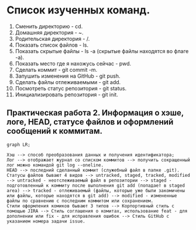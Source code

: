 # Список изученных команд. 

1. Сменить директорию - cd. 
2. Домашняя директория - ~. 
3. Родительская директория - /. 
4. Показать список файлов - ls. 
5. Показать скрытые файлы - ls -a (скрытые файлы находятся во флаге -a). 
6. Показать место где я нахожусь сейчас - pwd. 
7. Сделать коммит - git commit -m. 
8. Запушить изменения на GitHub - git push. 
9. Сделать файлы отлеживаемыми - git add.
10. Посмотреть статус репозитория - git status. 
11. Инициализировать репозитория - git init. 

## Практическая работа 2. Информация о хэше, логе, HEAD, статусе файлов и оформлений сообщений к коммитам.  

```mermaid
graph LR;

Хэш --> способ преобразования данных и получения идентификатора;
Лог --> отображает журнал со списком коммитов --> получить сокращенный лог можно командой git log --oneline.  
HEAD --> последний сделанный коммит (служебный файл в папке .git).  
Статусы файлов бывают 4 видов --> untracked, staged, tracked, modified --> untracked - неотслеживаемый файл в репозитории --> staged - подготовленный к коммиту после выполнения git add (попадает в staged area) --> tracked - отлеживаемый (файлы, которые уже были закомичены или файлы, которые находятся в git add) --> modified - измененные файлы по сравнению с последним коммитом или сохранением.  
Стили оформления комиков бывают 3 типов --> Корпортивный стиль с помощью JIRA --> Стиль соглашения о комитах, использование feat - для дополнении или fix - для исправления ошибок --> Стиль GitHub с указанием номера задачи issue.
```